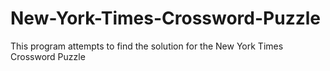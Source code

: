 # New-York-Times-Crossword-Puzzle
This program attempts to find the solution for the New York Times Crossword Puzzle
